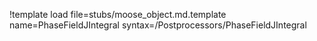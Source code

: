 !template load file=stubs/moose_object.md.template name=PhaseFieldJIntegral syntax=/Postprocessors/PhaseFieldJIntegral
